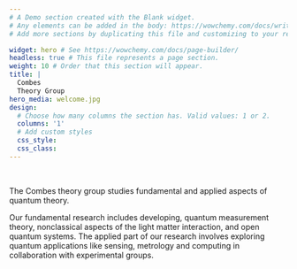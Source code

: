 ```yaml
---
# A Demo section created with the Blank widget.
# Any elements can be added in the body: https://wowchemy.com/docs/writing-markdown-latex/
# Add more sections by duplicating this file and customizing to your requirements.

widget: hero # See https://wowchemy.com/docs/page-builder/
headless: true # This file represents a page section.
weight: 10 # Order that this section will appear.
title: |
  Combes 
  Theory Group
hero_media: welcome.jpg
design:
  # Choose how many columns the section has. Valid values: 1 or 2.
  columns: '1'
  # Add custom styles
  css_style:
  css_class:
---
```


<br>

 The Combes theory group studies fundamental and applied aspects of quantum theory.
 
 
Our fundamental research includes developing, quantum measurement theory, nonclassical aspects of the light matter interaction, and open quantum systems. The applied part of our research involves exploring quantum applications like sensing, metrology and computing in collaboration with experimental groups.  